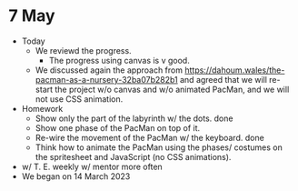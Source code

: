 # 7 May

* Today
  * We reviewd the progress.
    * The progress using canvas is v good.
  * We discussed again the approach from https://dahoum.wales/the-pacman-as-a-nursery-32ba07b282b1 and agreed that we will re-start the project w/o canvas and w/o animated PacMan, and we will not use CSS animation.
* Homework
  * Show only the part of the labyrinth w/ the dots. done
  * Show one phase of the PacMan on top of it. 
  * Re-wire the movement of the PacMan w/ the keyboard. done
  * Think how to animate the PacMan using the phases/ costumes on the spritesheet and JavaScript (no CSS animations).
* w/ T. E. weekly w/ mentor more often
* We began on 14 March 2023